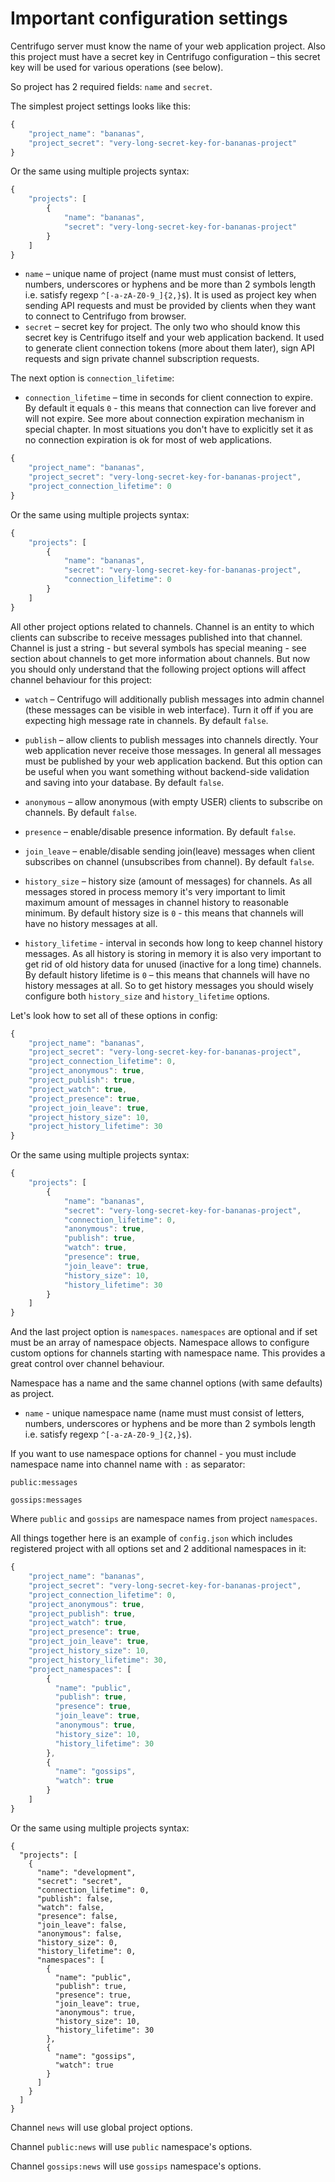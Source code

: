# Important configuration settings

Centrifugo server must know the name of your web application project. Also this project must
have a secret key in Centrifugo configuration – this secret key will be used for various
operations (see below).

So project has 2 required fields: `name` and `secret`.

The simplest project settings looks like this:

```javascript
{
    "project_name": "bananas",
    "project_secret": "very-long-secret-key-for-bananas-project"
}
```

Or the same using multiple projects syntax:

```javascript
{
    "projects": [
        {
            "name": "bananas",
            "secret": "very-long-secret-key-for-bananas-project"
        }
    ]
}
```

* `name` – unique name of project (name must must consist of letters, numbers, underscores
    or hyphens and be more than 2 symbols length i.e. satisfy regexp `^[-a-zA-Z0-9_]{2,}$`).
    It is used as project key when sending API requests and must be provided by clients when
    they want to connect to Centrifugo from browser.
* `secret` – secret key for project. The only two who should know this secret key is
    Centrifugo itself and your web application backend. It used to generate client
    connection tokens (more about them later), sign API requests and sign private
    channel subscription requests.

The next option is `connection_lifetime`:

* `connection_lifetime` – time in seconds for client connection to expire. By default it
    equals `0` - this means that connection can live forever and will not expire.
    See more about connection expiration mechanism in special chapter. In most situations
    you don't have to explicitly set it as no connection expiration is ok for most of
    web applications.

```javascript
{
    "project_name": "bananas",
    "project_secret": "very-long-secret-key-for-bananas-project",
    "project_connection_lifetime": 0
}
```

Or the same using multiple projects syntax:

```javascript
{
    "projects": [
        {
            "name": "bananas",
            "secret": "very-long-secret-key-for-bananas-project",
            "connection_lifetime": 0
        }
    ]
}
```

All other project options related to channels. Channel is an entity to which clients can subscribe to receive messages
published into that channel. Channel is just a string - but several symbols has special meaning - see section about
channels to get more information about channels. But now you should only understand that the following project options
will affect channel behaviour for this project:

* `watch` – Centrifugo will additionally publish messages into admin channel (these
    messages can be visible in web interface). Turn it off if you are expecting high
    message rate in channels. By default `false`.

* `publish` – allow clients to publish messages into channels directly. Your web application never
    receive those messages. In general all messages must be published by your web application backend.
    But this option can be useful when you want something without backend-side validation and saving
    into your database. By default `false`.

* `anonymous` – allow anonymous (with empty USER) clients to subscribe on channels. By default `false`.

* `presence` – enable/disable presence information. By default `false`.

* `join_leave` – enable/disable sending join(leave) messages when client subscribes on
    channel (unsubscribes from channel). By default `false`.

* `history_size` – history size (amount of messages) for channels. As all messages stored in process
    memory it's very important to limit maximum amount of messages in channel history to reasonable
    minimum. By default history size is `0` - this means that channels will have no history messages
    at all.

* `history_lifetime` - interval in seconds how long to keep channel history messages. As all
    history is storing in memory it is also very important to get rid of old history data
    for unused (inactive for a long time) channels. By default history lifetime is `0` – this
    means that channels will have no history messages at all. So to get history messages you
    should wisely configure both `history_size` and `history_lifetime` options.

Let's look how to set all of these options in config:

```javascript
{
    "project_name": "bananas",
    "project_secret": "very-long-secret-key-for-bananas-project",
    "project_connection_lifetime": 0,
    "project_anonymous": true,
    "project_publish": true,
    "project_watch": true,
    "project_presence": true,
    "project_join_leave": true,
    "project_history_size": 10,
    "project_history_lifetime": 30
}
```

Or the same using multiple projects syntax:

```javascript
{
    "projects": [
        {
            "name": "bananas",
            "secret": "very-long-secret-key-for-bananas-project",
            "connection_lifetime": 0,
            "anonymous": true,
            "publish": true,
            "watch": true,
            "presence": true,
            "join_leave": true,
            "history_size": 10,
            "history_lifetime": 30
        }
    ]
}
```

And the last project option is `namespaces`. `namespaces` are optional and if set must be an array
of namespace objects. Namespace allows to configure custom options for channels starting with
namespace name. This provides a great control over channel behaviour.

Namespace has a name and the same channel options (with same defaults) as project.

* `name` - unique namespace name (name must must consist of letters, numbers, underscores
    or hyphens and be more than 2 symbols length i.e. satisfy regexp `^[-a-zA-Z0-9_]{2,}$`).

If you want to use namespace options for channel - you must include namespace name into
channel name with `:` as separator:

`public:messages`

`gossips:messages`

Where `public` and `gossips` are namespace names from project `namespaces`.

All things together here is an example of `config.json` which includes registered
project with all options set and 2 additional namespaces in it:

```javascript
{
    "project_name": "bananas",
    "project_secret": "very-long-secret-key-for-bananas-project",
    "project_connection_lifetime": 0,
    "project_anonymous": true,
    "project_publish": true,
    "project_watch": true,
    "project_presence": true,
    "project_join_leave": true,
    "project_history_size": 10,
    "project_history_lifetime": 30,
    "project_namespaces": [
        {
          "name": "public",
          "publish": true,
          "presence": true,
          "join_leave": true,
          "anonymous": true,
          "history_size": 10,
          "history_lifetime": 30
        },
        {
          "name": "gossips",
          "watch": true
        }
    ]
}
```

Or the same using multiple projects syntax:

```
{
  "projects": [
    {
      "name": "development",
      "secret": "secret",
      "connection_lifetime": 0,
      "publish": false,
      "watch": false,
      "presence": false,
      "join_leave": false,
      "anonymous": false,
      "history_size": 0,
      "history_lifetime": 0,
      "namespaces": [
        {
          "name": "public",
          "publish": true,
          "presence": true,
          "join_leave": true,
          "anonymous": true,
          "history_size": 10,
          "history_lifetime": 30
        },
        {
          "name": "gossips",
          "watch": true
        }
      ]
    }
  ]
}
```

Channel `news` will use global project options.

Channel `public:news` will use `public` namespace's options.

Channel `gossips:news` will use `gossips` namespace's options.
